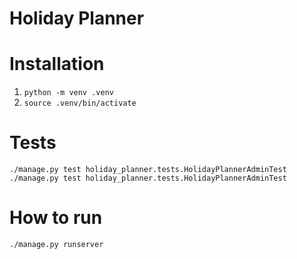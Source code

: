 # Holiday Planner

# Installation

1. `python -m venv .venv`
1. `source .venv/bin/activate`


# Tests

`./manage.py test holiday_planner.tests.HolidayPlannerAdminTest`
`./manage.py test holiday_planner.tests.HolidayPlannerAdminTest`


# How to run

`./manage.py runserver`